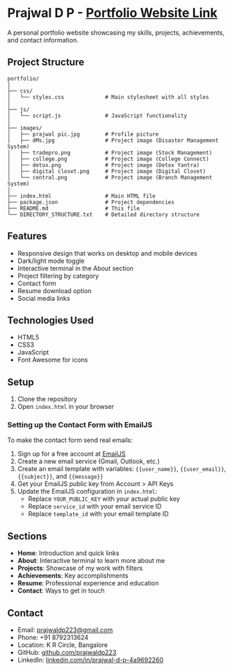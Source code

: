 # Prajwal D P -  [Portfolio Website Link](https://prajwaldp.netlify.app/)

A personal portfolio website showcasing my skills, projects, achievements, and contact information.

## Project Structure

```
portfolio/
│
├── css/
│   └── styles.css             # Main stylesheet with all styles
│
├── js/
│   └── script.js              # JavaScript functionality
│
├── images/
│   ├── prajwal pic.jpg        # Profile picture
│   ├── dMs.jpg                # Project image (Disaster Management System)
│   ├── tradepro.png           # Project image (Stock Management)
│   ├── college.png            # Project image (College Connect)
│   ├── detox.png              # Project image (Detox Yantra)
│   ├── digital closet.png     # Project image (Digital Closet)
│   └── central.png            # Project image (Branch Management System)
│
├── index.html                 # Main HTML file
├── package.json               # Project dependencies
├── README.md                  # This file
└── DIRECTORY_STRUCTURE.txt    # Detailed directory structure
```

## Features

- Responsive design that works on desktop and mobile devices
- Dark/light mode toggle
- Interactive terminal in the About section
- Project filtering by category
- Contact form
- Resume download option
- Social media links

## Technologies Used

- HTML5
- CSS3
- JavaScript
- Font Awesome for icons

## Setup

1. Clone the repository
2. Open `index.html` in your browser

### Setting up the Contact Form with EmailJS

To make the contact form send real emails:

1. Sign up for a free account at [EmailJS](https://www.emailjs.com/)
2. Create a new email service (Gmail, Outlook, etc.)
3. Create an email template with variables: `{{user_name}}`, `{{user_email}}`, `{{subject}}`, and `{{message}}`
4. Get your EmailJS public key from Account > API Keys
5. Update the EmailJS configuration in `index.html`:
   - Replace `YOUR_PUBLIC_KEY` with your actual public key
   - Replace `service_id` with your email service ID
   - Replace `template_id` with your email template ID

## Sections

- **Home**: Introduction and quick links
- **About**: Interactive terminal to learn more about me
- **Projects**: Showcase of my work with filters
- **Achievements**: Key accomplishments
- **Resume**: Professional experience and education
- **Contact**: Ways to get in touch

## Contact

- Email: prajwaldp223@gmail.com
- Phone: +91 8792313624
- Location: K R Circle, Bangalore
- GitHub: [github.com/prajwaldp223](https://github.com/prajwaldp223)
- LinkedIn: [linkedin.com/in/prajwal-d-p-4a9692260](https://www.linkedin.com/in/prajwal-d-p-4a9692260/) 
